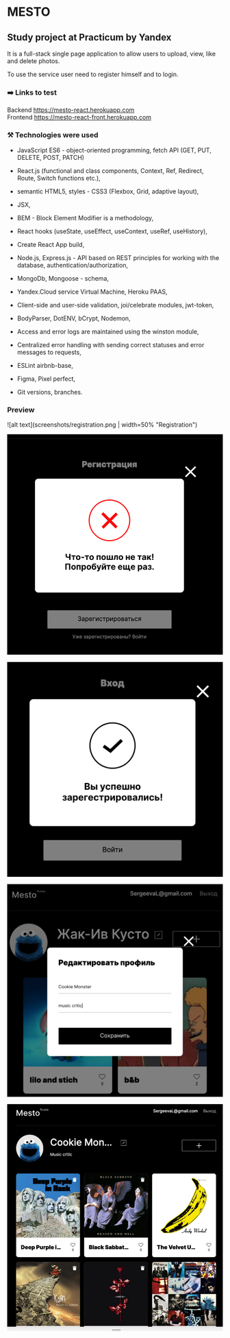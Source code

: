 # MESTO

## Study project at Practicum by Yandex

It is a full-stack single page application to allow users to upload, view, like and delete photos.

To use the service user need to register himself and to login.

### :arrow_right: Links to test

Backend https://mesto-react.herokuapp.com <br>
Frontend https://mesto-react-front.herokuapp.com

### :hammer_and_pick: Technologies were used

- JavaScript ES6 - object-oriented programming, fetch API (GET, PUT, DELETE, POST, PATCH)

- React.js (functional and class components, Context, Ref, Redirect, Route, Switch functions etc.),

- semantic HTML5, styles - CSS3 (Flexbox, Grid, adaptive layout),

- JSX,

- BEM - Block Element Modifier is a methodology,

- React hooks (useState, useEffect, useContext, useRef, useHistory),

- Create React App build,

- Node.js, Express.js - API based on REST principles for working with the database, authentication/authorization,

- MongoDb, Mongoose - schema,

- Yandex.Cloud service Virtual Machine, Heroku PAAS,

- Client-side and user-side validation, joi/celebrate modules, jwt-token,

- BodyParser, DotENV, bCrypt, Nodemon,

- Access and error logs are maintained using the winston module,

- Centralized error handling with sending correct statuses and error messages to requests,

- ESLint airbnb-base,

- Figma, Pixel perfect,

- Git versions, branches.

### Preview

![alt text](screenshots/registration.png | width=50% "Registration")

![alt text](screenshots/notific_failed.png "Registration failed notification")

![alt text](screenshots/notific_success.png "Registration success notification")

![alt text](screenshots/Edit_profile.png "Edit profile info")

![alt text](screenshots/users_main.png "Main page")

